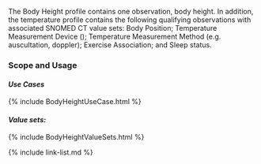 The Body Height profile contains one observation, body height. In addition, the temperature profile contains the following qualifying observations with associated SNOMED CT value sets: Body Position; Temperature Measurement Device (); Temperature Measurement Method (e.g. auscultation, doppler); Exercise Association; and Sleep status.

### Scope and Usage
#### ***Use Cases***

{% include BodyHeightUseCase.html %}

#### ***Value sets:***

{% include BodyHeightValueSets.html %}

{% include link-list.md %}